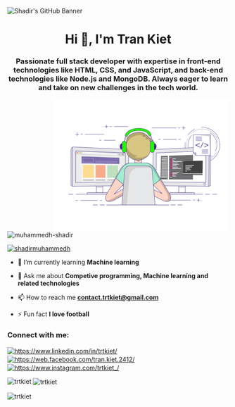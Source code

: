 ![Shadir's GitHub Banner](https://pbs.twimg.com/profile_banners/1050818844770689024/1673953019/1500x500)
<h1 align="center">Hi 👋, I'm Tran Kiet</h1>
<h3 align="center">Passionate full stack developer with expertise in front-end technologies like HTML, CSS, and JavaScript, and back-end technologies like Node.js and MongoDB. Always eager to learn and take on new challenges in the tech world.</h3>
<img align="right" alt="Coding" width="400" src="https://raw.githubusercontent.com/devSouvik/devSouvik/master/gif3.gif">
<p align="left"> <img src="https://komarev.com/ghpvc/?username=muhammedh-shadir&label=Profile%20views&color=0e75b6&style=flat" alt="muhammedh-shadir" /> </p>

<p align="left"> <a href="https://twitter.com/shadirmuhammedh" target="blank"><img src="https://img.shields.io/twitter/follow/shadirmuhammedh?logo=twitter&style=for-the-badge" alt="shadirmuhammedh" /></a> </p>

- 🌱 I’m currently learning **Machine learning**

- 💬 Ask me about **Competive programming, Machine learning and related technologies**

- 📫 How to reach me **contact.trtkiet@gmail.com**

- ⚡ Fun fact **I love football**

<h3 align="left">Connect with me:</h3>
<p align="left">
<a href="https://www.linkedin.com/in/trtkiet/" target="blank"><img align="center" src="https://raw.githubusercontent.com/rahuldkjain/github-profile-readme-generator/master/src/images/icons/Social/linked-in-alt.svg" alt="https://www.linkedin.com/in/trtkiet/" height="30" width="40" /></a>
<a href="https://web.facebook.com/tran.kiet.2412/" target="blank"><img align="center" src="https://raw.githubusercontent.com/rahuldkjain/github-profile-readme-generator/master/src/images/icons/Social/facebook.svg" alt="https://web.facebook.com/tran.kiet.2412/" height="30" width="40" /></a>
<a href="https://www.instagram.com/trtkiet_/" target="blank"><img align="center" src="https://raw.githubusercontent.com/rahuldkjain/github-profile-readme-generator/master/src/images/icons/Social/instagram.svg" alt="https://www.instagram.com/trtkiet_/" height="30" width="40" /></a>
</p>

<p><img align="left" src="https://github-readme-stats.vercel.app/api/top-langs?username=trtkiet&show_icons=true&locale=en&layout=compact&theme=tokyonight" alt="trtkiet" /></p>

<p>&nbsp;<img align="center" src="https://github-readme-stats.vercel.app/api?username=trtkiet&show_icons=true&locale=en&theme=tokyonight" alt="trtkiet" /></p>

<p><img align="center" src="https://github-readme-streak-stats.herokuapp.com/?user=trtkiet&theme=tokyonight" alt="trtkiet" /></p>
